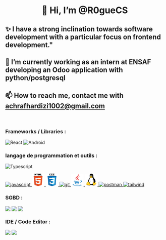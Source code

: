 <h1 align="center"> 👋 Hi, I’m @R0gueCS </h1>
<h2> ✨ I have a strong inclination towards software development with a particular focus on frontend development."</h2>
<h2> 🌱 I’m currently working as an intern at ENSAF developing an Odoo application with python/postgresql </h2>
<h2> 📫 How to reach me, contact me with <a href="achrafhardizi1002@gmail.com ">achrafhardizi1002@gmail.com </a> </h2>
<br>
<h3>  Frameworks / Libraries :</h3>     

![React](https://img.shields.io/badge/react-%23007FCC.svg?style=for-the-badge&logo=react&logoColor=white)
![Android](https://img.shields.io/badge/android-%23E34F26.svg?style=for-the-badge&logo=android&logoColor=white)
     <h3> langage de programmation et outils : </h3>
     
![Typescript](https://img.shields.io/badge/TypeScript-007ACC?style=for-the-badge&logo=typescript&logoColor=white)
<p align="left">
     <a href="https://www.javascript.com/" target="_blank">
          <img src="https://cdn.freebiesupply.com/logos/thumbs/2x/javascript-logo.png" alt="javascript" width="50" height="40"/>
     </a>
     <a href="https://www.w3.org/html/" target="_blank">
          <img src="https://raw.githubusercontent.com/devicons/devicon/master/icons/html5/html5-original-wordmark.svg" alt="html5" width="40" height="40"/>
     </a>
     <a href="https://www.w3schools.com/css/" target="_blank">
          <img src="https://raw.githubusercontent.com/devicons/devicon/master/icons/css3/css3-original-wordmark.svg" alt="css3" width="40" height="40"/>
     </a>
     <a href="https://git-scm.com/" target="_blank">
          <img src="https://www.vectorlogo.zone/logos/git-scm/git-scm-icon.svg" alt="git" width="40" height="40"/>
     </a>
     <a href="https://www.java.com" target="_blank">
          <img src="https://raw.githubusercontent.com/devicons/devicon/master/icons/java/java-original.svg" alt="java" width="40" height="40"/>
     </a>
     <a href="https://www.linux.org/" target="_blank">
          <img src="https://raw.githubusercontent.com/devicons/devicon/master/icons/linux/linux-original.svg" alt="linux" width="40" height="40"/>
     </a> 
     <a href="https://postman.com" target="_blank">
          <img src="https://www.vectorlogo.zone/logos/getpostman/getpostman-icon.svg" alt="postman" width="40" height="40"/> 
     </a>
     <a href="https://tailwindcss.com/" target="_blank">
          <img src="https://www.vectorlogo.zone/logos/tailwindcss/tailwindcss-icon.svg" alt="tailwind" width="40" height="40"/>
     </a> 
<h3> SGBD :</h3>
     <div style="display:flex;gap:0.25rem;">
         <img src="https://img.shields.io/badge/MySQL-4479A1.svg?style=for-the-badge&logo=mysql&logoColor=white"/>
         <img src="https://img.shields.io/badge/Oracle-F80000.svg?style=for-the-badge&logo=oracle&logoColor=white"/>
         <img src="https://img.shields.io/badge/PostgreSQL-336791.svg?style=for-the-badge&logo=postgresql&logoColor=white"/>
     </div>
     <h3>IDE / Code Editor :</h3> 
     <div style="display:flex;gap:0.25rem;">
     <img  src="https://img.shields.io/badge/Visual%20Studio%20Code-0078d7.svg?style=for-the-badge&logo=visual-studio-code&logoColor=white" />
     <img src="https://img.shields.io/badge/JetBrains%20IDEs-000000.svg?style=for-the-badge&logo=jetbrains&logoColor=white"/>
     </div>

